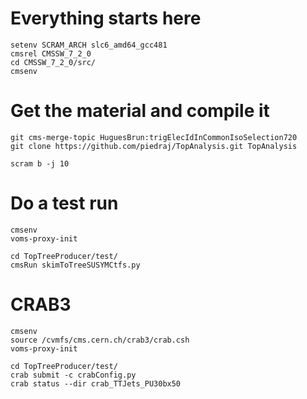 Everything starts here
====

    setenv SCRAM_ARCH slc6_amd64_gcc481
    cmsrel CMSSW_7_2_0
    cd CMSSW_7_2_0/src/
    cmsenv


Get the material and compile it
====

    git cms-merge-topic HuguesBrun:trigElecIdInCommonIsoSelection720
    git clone https://github.com/piedraj/TopAnalysis.git TopAnalysis

    scram b -j 10


Do a test run
====

    cmsenv
    voms-proxy-init

    cd TopTreeProducer/test/
    cmsRun skimToTreeSUSYMCtfs.py


CRAB3
====

    cmsenv
    source /cvmfs/cms.cern.ch/crab3/crab.csh
    voms-proxy-init

    cd TopTreeProducer/test/
    crab submit -c crabConfig.py
    crab status --dir crab_TTJets_PU30bx50
